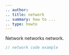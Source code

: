 ```yaml
---
.. author: 
.. title: network
.. summary: how to ...
.. type: howto
---
```



Network networks network.
    
```cpp
// network code example
```